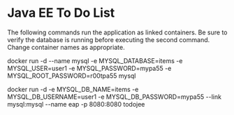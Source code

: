 # Java EE To Do List

The following commands run the application as linked containers.
Be sure to verify the database is running before executing the second command.
Change container names as appropriate.

docker run -d --name mysql -e MYSQL_DATABASE=items -e MYSQL_USER=user1 -e MYSQL_PASSWORD=mypa55 -e MYSQL_ROOT_PASSWORD=r00tpa55 mysql

docker run -d -e MYSQL_DB_NAME=items -e MYSQL_DB_USERNAME=user1 -e MYSQL_DB_PASSWORD=mypa55 --link mysql:mysql --name eap -p 8080:8080 todojee
